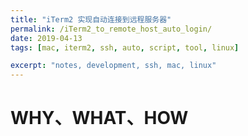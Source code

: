 ```yaml
---
title: "iTerm2 实现自动连接到远程服务器"
permalink: /iTerm2_to_remote_host_auto_login/
date: 2019-04-13
tags: [mac, iterm2, ssh, auto, script, tool, linux]

excerpt: "notes, development, ssh, mac, linux"
---
```


# WHY、WHAT、HOW









